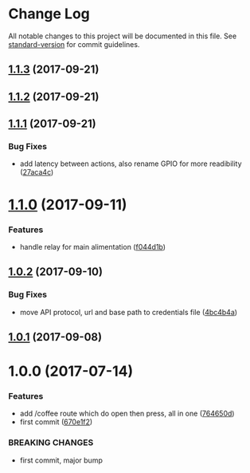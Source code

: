 # Change Log

All notable changes to this project will be documented in this file. See [standard-version](https://github.com/conventional-changelog/standard-version) for commit guidelines.

<a name="1.1.3"></a>
## [1.1.3](https://github.com/denouche/arduino-tassimo/compare/v1.1.2...v1.1.3) (2017-09-21)



<a name="1.1.2"></a>
## [1.1.2](https://github.com/denouche/arduino-tassimo/compare/v1.1.1...v1.1.2) (2017-09-21)



<a name="1.1.1"></a>
## [1.1.1](https://github.com/denouche/arduino-tassimo/compare/v1.1.0...v1.1.1) (2017-09-21)


### Bug Fixes

* add latency between actions, also rename GPIO for more readibility ([27aca4c](https://github.com/denouche/arduino-tassimo/commit/27aca4c))



<a name="1.1.0"></a>
# [1.1.0](https://github.com/denouche/arduino-tassimo/compare/v1.0.2...v1.1.0) (2017-09-11)


### Features

* handle relay for main alimentation ([f044d1b](https://github.com/denouche/arduino-tassimo/commit/f044d1b))



<a name="1.0.2"></a>
## [1.0.2](https://github.com/denouche/arduino-tassimo/compare/v1.0.1...v1.0.2) (2017-09-10)


### Bug Fixes

* move API protocol, url and base path to credentials file ([4bc4b4a](https://github.com/denouche/arduino-tassimo/commit/4bc4b4a))



<a name="1.0.1"></a>
## [1.0.1](https://github.com/denouche/arduino-tassimo/compare/v1.0.0...v1.0.1) (2017-09-08)



<a name="1.0.0"></a>
# 1.0.0 (2017-07-14)


### Features

* add /coffee route which do open then press, all in one ([764650d](https://github.com/denouche/arduino-tassimo/commit/764650d))
* first commit ([670e1f2](https://github.com/denouche/arduino-tassimo/commit/670e1f2))


### BREAKING CHANGES

* first commit, major bump
